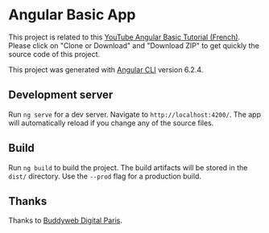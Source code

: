 # Angular Basic App

This project is related to this [YouTube Angular Basic Tutorial (French)](https://www.youtube.com/watch?v=cNAchoTqzDg&t=787s). Please click on "Clone or Download" and "Download ZIP" to get quickly the source code of this project.

This project was generated with [Angular CLI](https://github.com/angular/angular-cli) version 6.2.4.

## Development server

Run `ng serve` for a dev server. Navigate to `http://localhost:4200/`. The app will automatically reload if you change any of the source files.

## Build

Run `ng build` to build the project. The build artifacts will be stored in the `dist/` directory. Use the `--prod` flag for a production build.

## Thanks

Thanks to [Buddyweb Digital Paris](https://buddyweb.fr).
